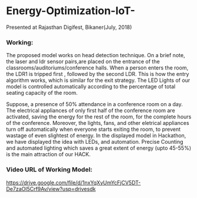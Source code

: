 # Energy-Optimization-IoT-
Presented at Rajasthan Digifest, Bikaner(July, 2018)

### Working: ###
The proposed model works on head detection technique. On a brief note, the laser and ldr sensor pairs,are placed on the entrance of the classrooms/auditoriums/conference halls. When a person enters the room, the LDR1 is tripped first , followed by the second LDR. This is how the entry algorithm works, which is similar for the exit strategy. The LED Lights of our model is controlled automatically according to the percentage of total seating capacity of the room. 

Suppose, a presence of 50% attendance in a conference room on a day. The electrical appliances of only first half of the conference room are activated, saving the energy for the rest of the room, for the complete hours of the conference.
Moreover, the lights, fans, and other eletrical appliances turn off automatically when everyone starts exiting the room, to prevent wastage of even slightest of energy. In the displayed model in Hackathon, we have displayed the idea with LEDs, and automation. Precise Counting and automated lighting which saves a great extent of energy (upto 45-55%) is the main attraction of our HACK.

### Video URL of Working Model: ###
https://drive.google.com/file/d/1nxYqXyUmYcFjCV5DT-De7zaOl5Crf9Av/view?usp=drivesdk




